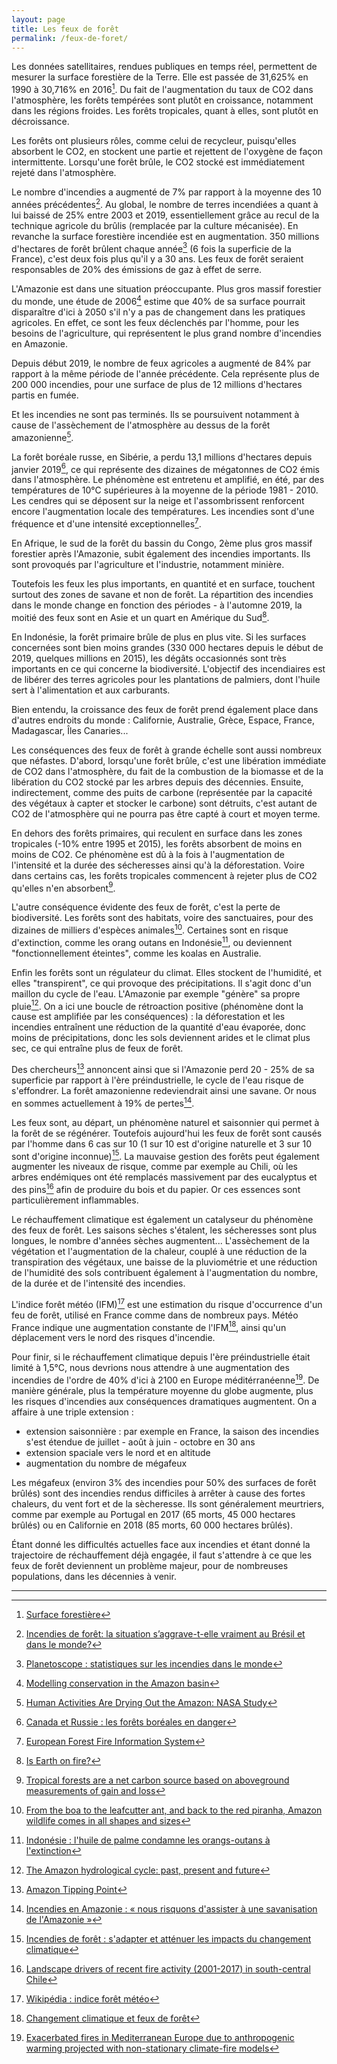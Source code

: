```yaml
---
layout: page
title: Les feux de forêt
permalink: /feux-de-foret/
---
```


Les données satellitaires, rendues publiques en temps réel, permettent de mesurer la surface forestière de la Terre. Elle est passée de 31,625% en 1990 à 30,716% en 2016[^fao]. Du fait de l'augmentation du taux de CO2 dans l'atmosphère, les forêts tempérées sont plutôt en croissance, notamment dans les régions froides. Les forêts tropicales, quant à elles, sont plutôt en décroissance.

Les forêts ont plusieurs rôles, comme celui de recycleur, puisqu'elles absorbent le CO2, en stockent une partie et rejettent de l'oxygène de façon intermittente. Lorsqu'une forêt brûle, le CO2 stocké est immédiatement rejeté dans l'atmosphère.

Le nombre d'incendies a augmenté de 7% par rapport à la moyenne des 10 années précédentes[^dan-nepstad-forbes]. Au global, le nombre de terres incendiées a quant à lui baissé de 25% entre 2003 et 2019, essentiellement grâce au recul de la technique agricole du brûlis (remplacée par la culture mécanisée). En revanche la surface forestière incendiée est en augmentation. 350 millions d'hectares de forêt brûlent chaque année[^planetoscope] (6 fois la superficie de la France), c'est deux fois plus qu'il y a 30 ans. Les feux de forêt seraient responsables de 20% des émissions de gaz à effet de serre.

L'Amazonie est dans une situation préoccupante. Plus gros massif forestier du monde, une étude de 2006[^nature] estime que 40% de sa surface pourrait disparaître d'ici à 2050 s'il n'y a pas de changement dans les pratiques agricoles. En effet, ce sont les feux déclenchés par l'homme, pour les besoins de l'agriculture, qui représentent le plus grand nombre d'incendies en Amazonie.

Depuis début 2019, le nombre de feux agricoles a augmenté de 84% par rapport à la même période de l'année précédente. Cela représente plus de 200 000 incendies, pour une surface de plus de 12 millions d'hectares partis en fumée.

Et les incendies ne sont pas terminés. Ils se poursuivent notamment à cause de l'assèchement de l'atmosphère au dessus de la forêt amazonienne[^nasa].

La forêt boréale russe, en Sibérie, a perdu 13,1 millions d'hectares depuis janvier 2019[^greenpeace], ce qui représente des dizaines de mégatonnes de CO2 émis dans l'atmosphère. Le phénomène est entretenu et amplifié, en été, par des températures de 10°C supérieures à la moyenne de la période 1981 - 2010. Les cendres qui se déposent sur la neige et l'assombrissent renforcent encore l'augmentation locale des températures. Les incendies sont d'une fréquence et d'une intensité exceptionnelles[^cams].

En Afrique, le sud de la forêt du bassin du Congo, 2ème plus gros massif forestier après l'Amazonie, subit également des incendies importants. Ils sont provoqués par l'agriculture et l'industrie, notamment minière.

Toutefois les feux les plus importants, en quantité et en surface, touchent surtout des zones de savane et non de forêt. La répartition des incendies dans le monde change en fonction des périodes - à l'automne 2019, la moitié des feux sont en Asie et un quart en Amérique du Sud[^esa].

En Indonésie, la forêt primaire brûle de plus en plus vite. Si les surfaces concernées sont bien moins grandes (330 000 hectares depuis le début de 2019, quelques millions en 2015), les dégâts occasionnés sont très importants en ce qui concerne la biodiversité. L'objectif des incendiaires est de libérer des terres agricoles pour les plantations de palmiers, dont l'huile sert à l'alimentation et aux carburants.

Bien entendu, la croissance des feux de forêt prend également place dans d'autres endroits du monde : Californie, Australie, Grèce, Espace, France, Madagascar, Îles Canaries...

Les conséquences des feux de forêt à grande échelle sont aussi nombreux que néfastes. D'abord,  lorsqu'une forêt brûle, c'est une libération immédiate de CO2 dans l'atmosphère, du fait de la combustion de la biomasse et de la libération du CO2 stocké par les arbres depuis des décennies. Ensuite, indirectement, comme des puits de carbone (représentée par la capacité des végétaux à capter et stocker le carbone) sont détruits, c'est autant de CO2 de l'atmosphère qui ne pourra pas être capté à court et moyen terme.

En dehors des forêts primaires, qui reculent en surface dans les zones tropicales (-10% entre 1995 et 2015), les forêts absorbent de moins en moins de CO2. Ce phénomène est dû à la fois à l'augmentation de l'intensité et la durée des sécheresses ainsi qu'à la déforestation. Voire dans certains cas, les forêts tropicales commencent à rejeter plus de CO2 qu'elles n'en absorbent[^science-nature].

L'autre conséquence évidente des feux de forêt, c'est la perte de biodiversité. Les forêts sont des habitats, voire des sanctuaires, pour des dizaines de milliers d'espèces animales[^wwf]. Certaines sont en risque d'extinction, comme les orang outans en Indonésie[^orang-outans], ou deviennent "fonctionnellement éteintes", comme les koalas en Australie.

Enfin les forêts sont un régulateur du climat. Elles stockent de l'humidité, et elles "transpirent", ce qui provoque des précipitations. Il s'agit donc d'un maillon du cycle de l'eau. L'Amazonie par exemple "génère" sa propre pluie[^leeds]. On a ici une boucle de rétroaction positive (phénomène dont la cause est amplifiée par les conséquences) : la déforestation et les incendies entraînent une réduction de la quantité d'eau évaporée, donc moins de précipitations, donc les sols deviennent arides et le climat plus sec, ce qui entraîne plus de feux de forêt.

Des chercheurs[^amazon-tipping-point] annoncent ainsi que si l'Amazonie perd 20 - 25% de sa superficie par rapport à l'ère préindustrielle, le cycle de l'eau risque de s'effondrer. La forêt amazonienne redeviendrait ainsi une savane. Or nous en sommes actuellement à 19% de pertes[^aubertin].

Les feux sont, au départ, un phénomène naturel et saisonnier qui permet à la forêt de se régénérer. Toutefois aujourd'hui les feux de forêt sont causés par l'homme dans 6 cas sur 10 (1 sur 10 est d'origine naturelle et 3 sur 10 sont d'origine inconnue)[^irstea]. La mauvaise gestion des forêts peut également augmenter les niveaux de risque, comme par exemple au Chili, où les arbres endémiques ont été remplacés massivement par des eucalyptus et des pins[^plos-one] afin de produire du bois et du papier. Or ces essences sont particulièrement inflammables.

Le réchauffement climatique est également un catalyseur du phénomène des feux de forêt. Les saisons sèches s'étalent, les sécheresses sont plus longues, le nombre d'années sèches augmentent... L'assèchement de la végétation et l'augmentation de la chaleur, couplé à une réduction de la transpiration des végétaux, une baisse de la pluviométrie et une réduction de l'humidité des sols contribuent également à l'augmentation du nombre, de la durée et de l'intensité des incendies. 

L'indice forêt météo (IFM)[^ifm] est une estimation du risque d'occurrence d'un feu de forêt, utilisé en France comme dans de nombreux pays. Météo France indique une augmentation constante de l'IFM[^meteo-france], ainsi qu'un déplacement vers le nord des risques d'incendie.

Pour finir, si le réchauffement climatique depuis l'ère préindustrielle était limité à 1,5°C, nous devrions nous attendre à une augmentation des incendies de l'ordre de 40% d'ici à 2100 en Europe méditérranéenne[^barcelone]. De manière générale, plus la température moyenne du globe augmente, plus les risques d'incendies aux conséquences dramatiques augmentent. On a affaire à une triple extension : 

* extension saisonnière : par exemple en France, la saison des incendies s'est étendue de juillet - août à juin - octobre en 30 ans
* extension spaciale vers le nord et en altitude
* augmentation du nombre de mégafeux

Les mégafeux (environ 3% des incendies pour 50% des surfaces de forêt brûlés) sont des incendies rendus difficiles à arrêter à cause des fortes chaleurs, du vent fort et de la sècheresse. Ils sont généralement meurtriers, comme par exemple au Portugal en 2017 (65 morts, 45 000 hectares brûlés) ou en Californie en 2018 (85 morts, 60 000 hectares brûlés).

Étant donné les difficultés actuelles face aux incendies et étant donné la trajectoire de réchauffement déjà engagée, il faut s'attendre à ce que les feux de forêt deviennent un problème majeur, pour de nombreuses populations, dans les décennies à venir.

---

[^fao]: [Surface forestière](https://donnees.banquemondiale.org/indicateur/ag.lnd.frst.zs)

[^nature]: [Modelling conservation in the Amazon basin](https://www.nature.com/articles/nature04389)

[^dan-nepstad-forbes]: [Incendies de forêt: la situation s’aggrave-t-elle vraiment au Brésil et dans le monde?](https://www.lefigaro.fr/sciences/incendies-de-foret-la-situation-s-aggrave-t-elle-vraiment-au-bresil-et-dans-le-monde-20190904)

[^irstea]: [Incendies de forêt : s'adapter et atténuer les impacts du changement climatique](https://www.irstea.fr/fr/toutes-les-actualites/territoires/incendies-de-foret-sadapter-et-attenuer-les-impacts-du-changement)

[^planetoscope]: [Planetoscope : statistiques sur les incendies dans le monde](https://www.planetoscope.com/forets/903-hectares-de-terres-detruits-dans-le-monde-par-des-incendies.html)

[^wwf]: [From the boa to the leafcutter ant, and back to the red piranha, Amazon wildlife comes in all shapes and sizes](https://wwf.panda.org/knowledge_hub/where_we_work/amazon/about_the_amazon/wildlife_amazon/)

[^greenpeace]: [Canada et Russie : les forêts boréales en danger](https://www.greenpeace.fr/canada-russie-forets-boreales-danger/)

[^cams]: [European Forest Fire Information System](https://effis.jrc.ec.europa.eu/)

[^esa]: [Is Earth on fire?](https://www.esa.int/Applications/Observing_the_Earth/Copernicus/Sentinel-3/Is_Earth_on_fire)

[^nasa]: [Human Activities Are Drying Out the Amazon: NASA Study](https://www.jpl.nasa.gov/news/news.php?feature=7533)

[^science-nature]: [Tropical forests are a net carbon source based on aboveground measurements of gain and loss](https://science.sciencemag.org/content/358/6360/230)

[^orang-outans]: [Indonésie : l'huile de palme condamne les orangs-outans à l'extinction](https://www.nationalgeographic.fr/animaux/indonesie-lhuile-de-palme-condamne-les-orangs-outans-lextinction)

[^leeds]: [The Amazon hydrological cycle: past, present and future](https://environment.leeds.ac.uk/see-research-innovation/dir-record/research-projects/508/the-amazon-hydrological-cycle-past-present-and-future)

[^amazon-tipping-point]: [Amazon Tipping Point](https://advances.sciencemag.org/content/4/2/eaat2340)

[^aubertin]: [Incendies en Amazonie : « nous risquons d'assister à une savanisation de l'Amazonie »](https://www.lesechos.fr/monde/ameriques/incendies-en-amazonie-cest-le-symptome-du-changement-climatique-1125882)

[^plos-one]: [Landscape drivers of recent fire activity (2001-2017) in south-central Chile](https://journals.plos.org/plosone/article?id=10.1371/journal.pone.0201195)

[^ifm]:[Wikipédia : indice forêt météo](https://fr.wikipedia.org/wiki/Indice_for%C3%AAt_m%C3%A9t%C3%A9o)

[^meteo-france]: [Changement climatique et feux de forêt](http://www.meteofrance.fr/climat-passe-et-futur/impacts-du-changement-climatique-sur-les-phenomenes-hydrometeorologiques/changement-climatique-et-feux-de-forets)

[^barcelone]: [Exacerbated fires in Mediterranean Europe due to anthropogenic warming projected with non-stationary climate-fire models](https://www.nature.com/articles/s41467-018-06358-z)